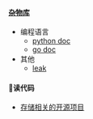 #### [杂物库](https://github.com/7134g/m_troops)

- 编程语言
  - [python doc](https://github.com/7134g/m_troops/blob/master/py/README.md)
  - [go doc](https://github.com/7134g/m_troops/blob/master/go/README.md)
- 其他
  - [leak](https://github.com/7134g/m_troops/tree/master/loophole)

#### 🌱读代码

- [存储相关的开源项目](https://github.com/gostor/awesome-go-storage/blob/master/README.md)




<!--
**7134g/7134g** is a ✨ _special_ ✨ repository because its `README.md` (this file) appears on your GitHub profile.

Here are some ideas to get you started:

- 🔭 I’m currently working on ...
- 🌱 I’m currently learning ...
- 👯 I’m looking to collaborate on ...
- 🤔 I’m looking for help with ...
- 💬 Ask me about ...
- 📫 How to reach me: ...
- 😄 Pronouns: ...
- ⚡ Fun fact: ...
-->
